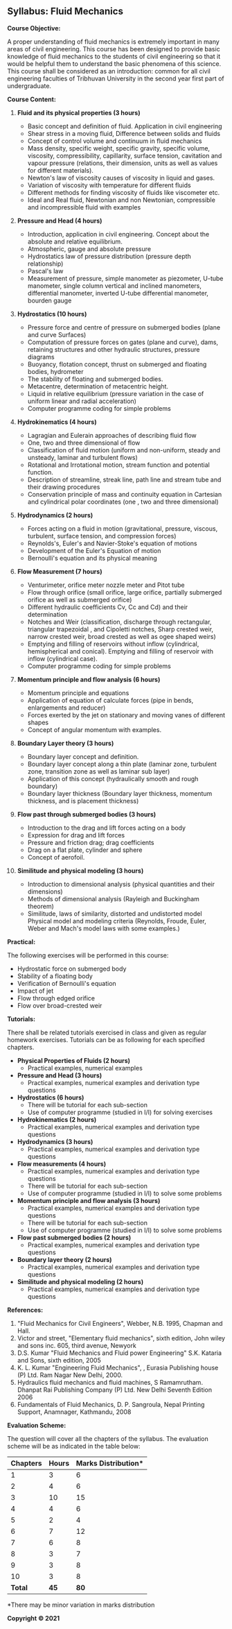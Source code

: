 ## Syllabus: Fluid Mechanics

**Course Objective:**

A proper understanding of fluid mechanics is extremely important in many areas of civil engineering. This course has been designed to provide basic knowledge of fluid mechanics to the students of civil engineering so that it would be helpful them to understand the basic phenomena of this science. This course shall be considered as an introduction: common for all civil engineering faculties of Tribhuvan University in the second year first part of undergraduate.

**Course Content:**

1. **Fluid and its physical properties (3 hours)**
    - Basic concept and definition of fluid. Application in civil engineering
    - Shear stress in a moving fluid, Difference between solids and fluids
    - Concept of control volume and continuum in fluid mechanics
    - Mass density, specific weight, specific gravity, specific volume, viscosity, compressibility, capillarity, surface tension, cavitation and vapour pressure (relations, their dimension, units as well as values for different materials). 
    - Newton's law of viscosity causes of viscosity in liquid and gases.
    - Variation of viscosity with temperature for different fluids
    - Different methods for finding viscosity of fluids like viscometer etc. 
    - Ideal and Real fluid, Newtonian and non Newtonian, compressible and incompressible fluid with examples

2. **Pressure and Head (4 hours)**
    - Introduction, application in civil engineering. Concept about the absolute and relative equilibrium. 
    - Atmospheric, gauge and absolute pressure
    - Hydrostatics law of pressure distribution (pressure depth relationship)
    - Pascal's law 
    - Measurement of pressure, simple manometer as piezometer, U-tube manometer, single column vertical and inclined manometers, differential manometer, inverted U-tube differential manometer, bourden gauge

3. **Hydrostatics (10 hours)**
    - Pressure force and centre of pressure on submerged bodies (plane and curve Surfaces) 
    - Computation of pressure forces on gates (plane and curve), dams, retaining structures and other hydraulic structures, pressure diagrams
    - Buoyancy, flotation concept, thrust on submerged and floating bodies, hydrometer
    - The stability of floating and submerged bodies.
    - Metacentre, determination of metacentric height.
    - Liquid in relative equilibrium (pressure variation in the case of uniform linear and radial acceleration)
    - Computer programme coding for simple problems

4. **Hydrokinematics (4 hours)**
    - Lagragian and Eulerain approaches of describing fluid flow
    - One, two and three dimensional of flow 
    - Classification of fluid motion (uniform and non-uniform, steady and unsteady, laminar and turbulent flows)
    - Rotational and Irrotational motion, stream function and potential function.
    - Description of streamline, streak line, path line and stream tube and their drawing procedures
    - Conservation principle of mass and continuity equation in Cartesian and cylindrical polar coordinates (one , two and three dimensional)

5. **Hydrodynamics (2 hours)**
    - Forces acting on a fluid in motion (gravitational, pressure, viscous, turbulent, surface tension, and compression forces)
    - Reynolds's, Euler's and Navier-Stoke's equation of motions
    - Development of the Euler's Equation of motion 
    - Bernoulli's equation and its physical meaning

6. **Flow Measurement (7 hours)**
    - Venturimeter, orifice meter nozzle meter and Pitot tube
    - Flow through orifice (small orifice, large orifice, partially submerged orifice as well as submerged orifice)
    - Different hydraulic coefficients Cv, Cc and Cd) and their determination
    - Notches and Weir (classification, discharge through rectangular, triangular trapezoidal , and Cipoletti notches, Sharp crested weir, narrow crested weir, broad crested as well as ogee shaped weirs)
    - Emptying and filling of reservoirs without inflow (cylindrical, hemispherical and conical). Emptying and filling of reservoir with inflow (cylindrical case).
    - Computer programme coding for simple problems

7. **Momentum principle and flow analysis (6 hours)**
    - Momentum principle and equations
    - Application of equation of calculate forces (pipe in bends, enlargements and reducer)
    - Forces exerted by the jet on stationary and moving vanes of different shapes
    - Concept of angular momentum with examples.

8. **Boundary Layer theory (3 hours)**
    - Boundary layer concept and definition. 
    - Boundary layer concept along a thin plate (laminar zone, turbulent zone, transition zone as well as laminar sub layer)
    - Application of this concept (hydraulically smooth and rough boundary)
    - Boundary layer thickness (Boundary layer thickness, momentum thickness, and is placement thickness)

9. **Flow past through submerged bodies (3 hours)**
    - Introduction to the drag and lift forces acting on a body
    - Expression for drag and lift forces
    - Pressure and friction drag; drag coefficients
    - Drag on a flat plate, cylinder and sphere
    - Concept of aerofoil.

10. **Similitude and physical modeling (3 hours)**
    - Introduction to dimensional analysis (physical quantities and their dimensions)
    - Methods of dimensional analysis (Rayleigh and Buckingham theorem)
    - Similitude, laws of similarity, distorted and undistorted model Physical model and modeling criteria (Reynolds, Froude, Euler, Weber and Mach's model laws with some examples.)

**Practical:**

The following exercises will be performed in this course:

- Hydrostatic force on submerged body
- Stability of a floating body
- Verification of Bernoulli's equation
- Impact of jet
- Flow through edged orifice
- Flow over broad-crested weir

**Tutorials:**

There shall be related tutorials exercised in class and given as regular homework exercises. Tutorials can be as following for each specified chapters.

- **Physical Properties of Fluids (2 hours)**
    - Practical examples, numerical examples 
- **Pressure and Head (3 hours)**
    - Practical examples, numerical examples and derivation type questions
- **Hydrostatics (6 hours)**
    - There will be tutorial for each sub-section
    - Use of computer programme (studied in I/I) for solving exercises
- **Hydrokinematics (2 hours)**
    - Practical examples, numerical examples and derivation type questions
- **Hydrodynamics (3 hours)**
    - Practical examples, numerical examples and derivation type questions
- **Flow measurements (4 hours)**
    - Practical examples, numerical examples and derivation type questions
    - There will be tutorial for each sub-section
    - Use of computer programme (studied in I/I) to solve some problems
- **Momentum principle and flow analysis (3 hours)**
    - Practical examples, numerical examples and derivation type questions
    - There will be tutorial for each sub-section
    - Use of computer programme (studied in I/I) to solve some problems
- **Flow past submerged bodies (2 hours)**
    - Practical examples, numerical examples and derivation type questions
- **Boundary layer theory (2 hours)**
    - Practical examples, numerical examples and derivation type questions
- **Similitude and physical modeling (2 hours)**
    - Practical examples, numerical examples and derivation type questions

**References:**

1. "Fluid Mechanics for Civil Engineers", Webber, N.B. 1995, Chapman and Hall.
2. Victor and street, "Elementary fluid mechanics", sixth edition, John wiley and sons inc. 605, third avenue, Newyork
3. D.S. Kumar "Fluid Mechanics and Fluid power Engineering" S.K. Kataria and Sons, sixth edition, 2005
4. K. L. Kumar "Engineering Fluid Mechanics", , Eurasia Publishing house (P) Ltd. Ram Nagar New Delhi, 2000.
5. Hydraulics fluid mechanics and fluid machines, S Ramamrutham. Dhanpat Rai Publishing Company (P) Ltd. New Delhi Seventh Edition 2006
6. Fundamentals of Fluid Mechanics, D. P. Sangroula, Nepal Printing Support, Anamnager, Kathmandu, 2008

**Evaluation Scheme:**

The question will cover all the chapters of the syllabus. The evaluation scheme will be as indicated in the table below: 

| Chapters | Hours | Marks Distribution* |
|---|---|---|
| 1 | 3 | 6 |
| 2 | 4 | 6 |
| 3 | 10 | 15 |
| 4 | 4 | 6 |
| 5 | 2 | 4 |
| 6 | 7 | 12 |
| 7 | 6 | 8 |
| 8 | 3 | 7 |
| 9 | 3 | 8 |
| 10 | 3 | 8 |
| **Total** | **45** | **80** |

*There may be minor variation in marks distribution

**Copyright © 2021** 
